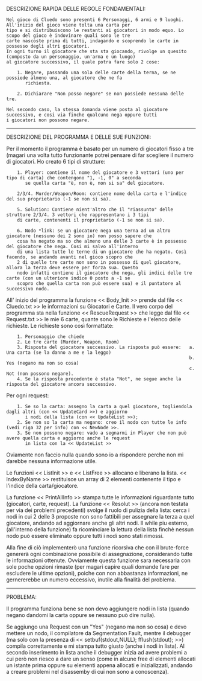 DESCRIZIONE RAPIDA DELLE REGOLE FONDAMENTALI:

    Nel gioco di Cluedo sono presenti 6 Personaggi, 6 armi e 9 luoghi. All'inizio del gioco viene tolta una carta per
    tipo e si distribuiscono le restanti ai giocatori in modo equo. Lo scopo del gioco è indovinare quali sono le tre
    carte nascoste prima di tutti, indagando e scoprendo le carte in possesso degli altri giocatori.
    In ogni turno il giocatore che sta sta giocando, rivolge un quesito (composto da un personaggio, un'arma e un luogo)
    al giocatore successivo, il quale potra fare solo 2 cose:

        1. Negare, passando una sola delle carte della terna, se ne possiede almeno una, al giocatore che ne fa
           richiesta.

        2. Dichiarare "Non posso negare" se non possiede nessuna delle tre.

    Nel secondo caso, la stessa domanda viene posta al giocatore successivo, e cosi via finche qualcuno nega oppure tutti
    i giocatori non possono negare.

----------------------------------------------------------------------------------------------------------------------------------

DESCRIZIONE DEL PROGRAMMA E DELLE SUE FUNZIONI:

   Per il momento il programma è basato per un numero di giocatori fisso a tre (magari una volta tutto funzionante
   potrei pensare di far scegliere il numero di giocatori.
   Ho creato 6 tipi di strutture:

        1. Player: contiene il nome del giocatore e 3 vettori (uno per tipo di carta) che contengono "1, -1, 0" a seconda
           se quella carta "è, non è, non si sa" del giocatore.

        2/3/4. Murder/Weapon/Room: contiene nome della carta e l'indice del suo proprietario (-1 se non si sa).

        5. Solution: Contiene nient'altro che il "riassunto" delle strutture 2/3/4. 3 vettori che rappresentano i 3 tipi
        di carte, contenenti il proprietario (-1 se non si sa).

        6. Nodo *link: se un giocatore nega una terna ad un altro giocatore (nessuno dei 2 sono io) non posso sapere che
        cosa ha negato ma so che almeno una delle 3 carte è in possesso del giocatore che nega. Cosi mi salvo all'interno
        di una lista tutte le terne di un giocatore che ha negato. Così facendo, se andando avanti nel gioco scopro che
        2 di quelle tre carte non sono in possesso di quel giocatore, allora la terza deve essere per forza sua. Questo
        nodo infatti contiene il giocatore che nega, gli indici delle tre carte (con un ulteriore indice 0 posto a -1 se
        scopro che quella carta non può essere sua) e il puntatore al successivo nodo.

   All' inizio del programma la funzione << Body_Init >> prende dal file << Cluedo.txt >> le informazioni su Giocatori
   e Carte.
   Il vero corpo del programma sta nella funzione << RescueRequest >> che legge dal file << Request.txt >> le
   mie 6 carte, quante sono le Richieste e l'elenco delle richieste. Le richieste sono così formattate:

        1. Personaggio che chiede
        2. Le tre carte (Murder, Weapon, Room)
        3. Risposta del giocatore successivo. La risposta può essere:   a. Una carta (se la danno a me e la leggo)
                                                                        b. Yes (negano ma non so cosa)
                                                                        c. Not (non possono negare).
        4. Se la risposta precedente è stata "Not", ne segue anche la risposta del giocatore ancora successivo.

   Per ogni request:

        1. Se so la carta: assegno la carta a quel giocatore, togliendola dagli altri (con << UpdateCard >>) e aggiorno
           i nodi della lista (con << UpdateList >>);
        2. Se non so la carta ma negano: creo il nodo con tutte le info (vedi riga 32 per info) con << NewNode >>.
        3. Se non possono negare: vado a segnarmi in Player che non può avere quella carta e aggiorno anche le request
           in lista con la << UpdateList >>

   Oviamente non faccio nulla quando sono io a rispondere perche non mi darebbe nessuna informazione utile.

   Le funzioni << ListInit >> e << ListFree >> allocano e liberano la lista.
   << IndexByName >> restituisce un array di 2 elementi contenente il tipo e l'indice della carta/giocatore.

   La funzione << PrintAllInfo >> stampa tutte le informazioni riguardante tutto (giocatori, carte, request).
   La funzione << Resolut >> (ancora non testata per via dei problemi precedenti) svolge il ruolo di pulizia della lista:
   cerca i nodi in cui 2 delle 3 proposte non sono fattibili per assegnare la terza a quel giocatore, andando ad
   aggiornare anche gli altri nodi. Il while piu esterno, (all'interno della funzione) fa ricominciare la lettura della 
   lista finchè nessun nodo può essere eliminato oppure tutti i nodi sono stati rimossi. 

   Alla fine di ciò implementerò una funzione ricorsiva che con il brute-force genererà ogni combinazione possibile di 
   assegnazione, considerando tutte le informazioni ottenute. Ovviamente questa funzione sara necessaria con sole poche 
   opzioni rimaste (per magari capire quali domande fare per escludere le ultime opzioni), poiche con non abbastanza 
   informazioni, ne gernererebbe un numero eccessivo, inutile alla finalità del problema.

---------------------------------------------------------------------------------------------------------------------------

PROBLEMA:

   Il programma funziona bene se non devo aggiungere nodi in lista (quando negano dandomi la carta oppure se nessuno
   può dire nulla).

   Se aggiungo una Request con un "Yes" (negano ma non so cosa) e devo mettere un nodo, il compilatore da Segmentation
   Fault, mentre il debugger (ma solo con la presenza di << setbuf(stdout,NULL); fflush(stdout); >>) compila
   correttamente e mi stampa tutto giusto (anche i nodi in lista). Al secondo inserimento in lista anche il debugger 
   inizia ad avere problemi a cui però non riesco a dare un senso (come in alcune free di elementi allocati un istante prima
   oppure su elementi appena allocati e inizializzati, andando a creare problemi nel disassemby di cui non sono a conoscenza).
